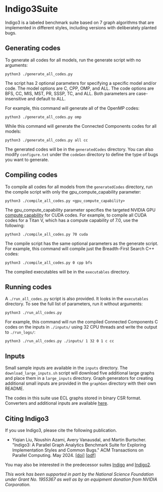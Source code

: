# Indigo3Suite

Indigo3 is a labeled benchmark suite based on 7 graph algorithms that are implemented in different styles, including versions with deliberately planted bugs.

## Generating codes

To generate all codes for all models, run the generate script with no arguments:

    python3 ./generate_all_codes.py

The script has 2 optional parameters for specifying a specific model and/or code. The model options are C, CPP, OMP, and ALL. The code options are BFS, CC, MIS, MST, PR, SSSP, TC, and ALL. Both parameters are case-insensitive and default to ALL.

For example, this command will generate all of the OpenMP codes:

    python3 ./generate_all_codes.py omp
    
While this command will generate the Connected Components codes for all models:

    python3 ./generate_all_codes.py all cc

The generated codes will be in the `generatedCodes` directory. You can also modify `configure.txt` under the `codeGen` directory to define the type of bugs you want to generate.

## Compiling codes

To compile all codes for all models from the `generatedCodes` directory, run the compile script with only the gpu_compute_capability parameter:

    python3 ./compile_all_codes.py <gpu_compute_capability>
    
The gpu_compute_capability parameter specifies the targeted NVIDIA GPU [compute capability](https://developer.nvidia.com/cuda-gpus) for CUDA codes. For example, to compile all CUDA codes for a Titan V, which has a compute capability of 7.0, use the following:

    python3 ./compile_all_codes.py 70 cuda

The compile script has the same optional parameters as the generate script. For example, this command will compile just the Breadth-First Search C++ codes:

    python3 ./compile_all_codes.py 0 cpp bfs

The compiled executables will be in the `executables` directory.

## Running codes

A `./run_all_codes.py` script is also provided. It looks in the `executables` directory. To see the full list of parameters, run it without arguments:

    python3 ./run_all_codes.py
    
For example, this command will run the compiled Connected Components C codes on the inputs in `./inputs/` using 32 CPU threads and write the output to `./run_logs/`:

    python3 ./run_all_codes.py ./inputs/ 1 32 0 1 c cc

## Inputs

Small sample inputs are available in the `inputs` directory. The `download_large_inputs.sh` script will download five additional large graphs and place them in a `large_inputs` directory. Graph generators for creating additional small inputs are provided in the `graphGen` directory with their own README.

The codes in this suite use ECL graphs stored in binary CSR format. Converters and additional inputs are available [here](https://userweb.cs.txstate.edu/~burtscher/research/ECLgraph/).

## Citing Indigo3

If you use Indigo3, please cite the following publication.

* Yiqian Liu, Noushin Azami, Avery Vanausdal, and Martin Burtscher. "Indigo3: A Parallel Graph Analytics Benchmark Suite for Exploring Implementation Styles and Common Bugs." ACM Transactions on Parallel Computing. May 2024.
[[doi]](https://doi.org/10.1145/3665251)
[[pdf]](https://userweb.cs.txstate.edu/~burtscher/papers/topc24.pdf)

You may also be interested in the predecessor suites [Indigo](https://cs.txstate.edu/~burtscher/research/IndigoSuite/) and [Indigo2](https://cs.txstate.edu/~burtscher/research/Indigo2Suite/).

*This work has been supported in part by the National Science Foundation under Grant No. 1955367 as well as by an equipment donation from NVIDIA Corporation.*
